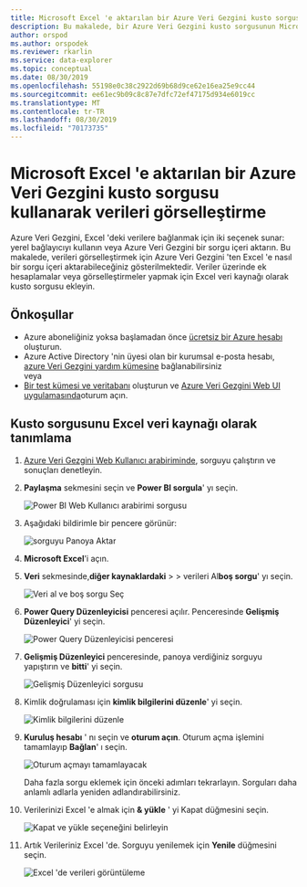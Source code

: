 ```yaml
---
title: Microsoft Excel 'e aktarılan bir Azure Veri Gezgini kusto sorgusu kullanarak verileri görselleştirme
description: Bu makalede, bir Azure Veri Gezgini kusto sorgusunun Microsoft Excel 'e nasıl içeri aktarılacağını öğreneceksiniz.
author: orspod
ms.author: orspodek
ms.reviewer: rkarlin
ms.service: data-explorer
ms.topic: conceptual
ms.date: 08/30/2019
ms.openlocfilehash: 55198e0c38c2922d69b68d9ce62e16ea25e9cc44
ms.sourcegitcommit: ee61ec9b09c8c87e7dfc72ef47175d934e6019cc
ms.translationtype: MT
ms.contentlocale: tr-TR
ms.lasthandoff: 08/30/2019
ms.locfileid: "70173735"
---
```

# <a name="visualize-data-using-an-azure-data-explorer-kusto-query-imported-into-microsoft-excel"></a>Microsoft Excel 'e aktarılan bir Azure Veri Gezgini kusto sorgusu kullanarak verileri görselleştirme

Azure Veri Gezgini, Excel 'deki verilere bağlanmak için iki seçenek sunar: yerel bağlayıcıyı kullanın veya Azure Veri Gezgini bir sorgu içeri aktarın. Bu makalede, verileri görselleştirmek için Azure Veri Gezgini 'ten Excel 'e nasıl bir sorgu içeri aktarabileceğiniz gösterilmektedir. Veriler üzerinde ek hesaplamalar veya görselleştirmeler yapmak için Excel veri kaynağı olarak kusto sorgusu ekleyin.

## <a name="prerequisites"></a>Önkoşullar

* Azure aboneliğiniz yoksa başlamadan önce [ücretsiz bir Azure hesabı](https://azure.microsoft.com/free/) oluşturun.
* Azure Active Directory 'nin üyesi olan bir kurumsal e-posta hesabı, [azure Veri Gezgini yardım kümesine](https://dataexplorer.azure.com/clusters/help/databases/Samples) bağlanabilirsiniz 
<br>veya</br>
* [Bir test kümesi ve veritabanı](create-cluster-database-portal.md) oluşturun ve [Azure Veri Gezgini Web UI uygulamasında](https://dataexplorer.azure.com/)oturum açın.

## <a name="define-kusto-query-as-an-excel-data-source"></a>Kusto sorgusunu Excel veri kaynağı olarak tanımlama

1. [Azure Veri Gezgini Web Kullanıcı arabiriminde](https://dataexplorer.azure.com/clusters/help/databases/Samples), sorguyu çalıştırın ve sonuçları denetleyin.

1. **Paylaşma** sekmesini seçin ve **Power BI sorgula**' yı seçin.

    ![Power BI Web Kullanıcı arabirimi sorgusu](media/excel-blank-query/web-ui-query-to-powerbi.png)

1. Aşağıdaki bildirimle bir pencere görünür:

    ![sorguyu Panoya Aktar](media/excel-blank-query/query-exported-to-clipboard.png)

1. **Microsoft Excel**'i açın.

1. **Veri** sekmesinde,**diğer kaynaklardaki** >  > verileri Al**boş sorgu**' yı seçin.

    ![Veri al ve boş sorgu Seç](media/excel-blank-query/get-data-blank-query.png)

1. **Power Query Düzenleyicisi** penceresi açılır. Penceresinde **Gelişmiş Düzenleyici**' yi seçin.

    ![Power Query Düzenleyicisi penceresi](media/excel-blank-query/power-query-editor.png)

1. **Gelişmiş Düzenleyici** penceresinde, panoya verdiğiniz sorguyu yapıştırın ve **bitti**' yi seçin.

    ![Gelişmiş Düzenleyici sorgusu](media/excel-blank-query/advanced-editor-query.png)    

1. Kimlik doğrulaması için **kimlik bilgilerini düzenle**' yi seçin.

    ![Kimlik bilgilerini düzenle](media/excel-blank-query/edit-credentials.png)

1. **Kuruluş hesabı** ' nı seçin ve **oturum açın**. Oturum açma işlemini tamamlayıp **Bağlan**' ı seçin.

    ![Oturum açmayı tamamlayacak](media/excel-blank-query/complete-sign-in.png)

    Daha fazla sorgu eklemek için önceki adımları tekrarlayın. Sorguları daha anlamlı adlarla yeniden adlandırabilirsiniz.

1. Verilerinizi Excel 'e almak için **& yükle** ' yi Kapat düğmesini seçin.

    ![Kapat ve yükle seçeneğini belirleyin](media/excel-blank-query/close-and-load.png)

1. Artık Verileriniz Excel 'de. Sorguyu yenilemek için **Yenile** düğmesini seçin.

    ![Excel 'de verileri görüntüleme](media/excel-blank-query/data-in-excel.png)